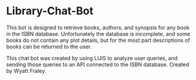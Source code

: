 ﻿# Library-Chat-Bot

This bot is designed to retrieve books, authors, and synopsis for any book in the ISBN database.  Unfortunately the database is incomplete, and some books do not contain any plot details, but for the most part descriptions of books can be returned to the user.

This chat bot was created by using LUIS to analyze user queries, and sending those queries to an API connected to the ISBN database.  Created by Wyatt Fraley.